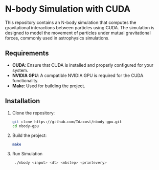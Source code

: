 # N-body Simulation with CUDA

This repository contains an N-body simulation that computes the gravitational interactions between particles using CUDA. The simulation is designed to model the movement of particles under mutual gravitational forces, commonly used in astrophysics simulations.

## Requirements

- **CUDA**: Ensure that CUDA is installed and properly configured for your system.
- **NVIDIA GPU**: A compatible NVIDIA GPU is required for the CUDA functionality.
- **Make**: Used for building the project.

## Installation

1. Clone the repository:
   ```bash
   git clone https://github.com/Idacost/nbody-gpu.git
   cd nbody-gpu

2. Build the project:
   ```bash
   make

3. Run Simulation
   ```bash
    ./nbody <input> <dt> <nbstep> <printevery>

